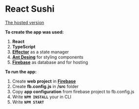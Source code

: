 # React Sushi

[The hosted version](https://react-sushi.web.app/)

**To create the app was used:**
1. **React**
2. **TypeScript**
3. [**Effector**](https://effector.now.sh/) as a state manager
4. [**Ant Desing**](http://ant.design/) for styling components
5. [**Firebase**](http://firebase.google.com/) as database and for hosting

**To run the app:**
1. Create **web project** in [**Firebase**](http://firebase.google.com/)
2. Create **fb.config.js** in **/src** folder
3. Copy **app configuration** from firebase project to fb.config.js
4. Write **`NPM INSTALL`** your in CLI
5. Write **`NPM START`**
